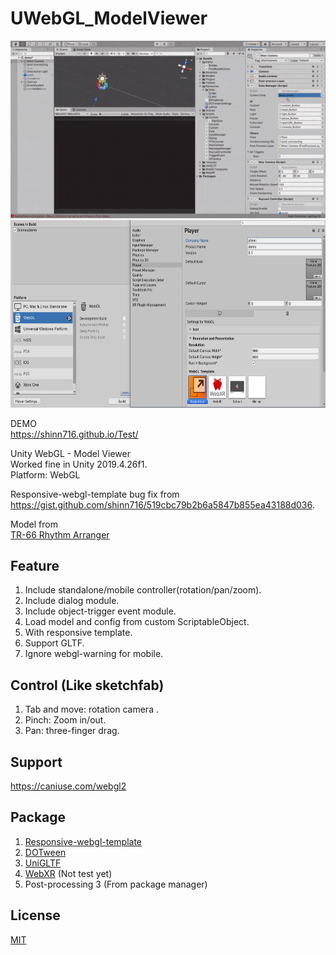 # UWebGL_ModelViewer
![image info](./images/gif01.gif)  
<img src="./images/img01.png" width="650" height="300" />  

DEMO    
https://shinn716.github.io/Test/

Unity WebGL - Model Viewer  
Worked fine in Unity 2019.4.26f1.  
Platform: WebGL
  
Responsive-webgl-template bug fix from  
https://gist.github.com/shinn716/519cbc79b2b6a5847b855ea43188d036.
  
Model from  
[TR-66 Rhythm Arranger](https://sketchfab.com/3d-models/tr-66-rhythm-arranger-b58a105480dc4785ad39a3155476f7ec)
    
## Feature
1. Include standalone/mobile controller(rotation/pan/zoom).
2. Include dialog module.
3. Include object-trigger event module.
4. Load model and config from custom ScriptableObject.
5. With responsive template.
6. Support GLTF.
7. Ignore webgl-warning for mobile.

## Control (Like sketchfab)  
1. Tab and move: rotation camera .
2. Pinch: Zoom in/out.
3. Pan: three-finger drag.  
  
## Support  
https://caniuse.com/webgl2  
  
## Package  
1. [Responsive-webgl-template](https://assetstore.unity.com/packages/tools/gui/responsive-webgl-template-117308)
5. [DOTween](https://assetstore.unity.com/packages/tools/animation/dotween-hotween-v2-27676)
3. [UniGLTF](https://github.com/ousttrue/UniGLTF)
4. [WebXR](https://github.com/Rufus31415/Simple-WebXR-Unity) (Not test yet) 
5. Post-processing 3 (From package manager)

## License
[MIT](https://github.com/shinn716/UWebGL_ModelViewer/blob/main/LICENSE)
